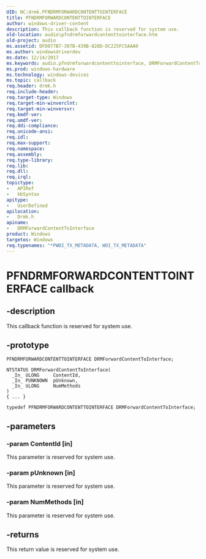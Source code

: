```yaml
---
UID: NC:drmk.PFNDRMFORWARDCONTENTTOINTERFACE
title: PFNDRMFORWARDCONTENTTOINTERFACE
author: windows-driver-content
description: This callback function is reserved for system use.
old-location: audio\pfndrmforwardcontenttointerface.htm
old-project: audio
ms.assetid: DFD077B7-307B-439B-828D-DC225FC5AAA0
ms.author: windowsdriverdev
ms.date: 12/14/2017
ms.keywords: audio.pfndrmforwardcontenttointerface, DRMForwardContentToInterface callback function [Audio Devices], DRMForwardContentToInterface, PFNDRMFORWARDCONTENTTOINTERFACE, PFNDRMFORWARDCONTENTTOINTERFACE, drmk/DRMForwardContentToInterface, DRMForwardContentToInterface callback function [Audio Devices], DRMForwardContentToInterface
ms.prod: windows-hardware
ms.technology: windows-devices
ms.topic: callback
req.header: drmk.h
req.include-header: 
req.target-type: Windows
req.target-min-winverclnt: 
req.target-min-winversvr: 
req.kmdf-ver: 
req.umdf-ver: 
req.ddi-compliance: 
req.unicode-ansi: 
req.idl: 
req.max-support: 
req.namespace: 
req.assembly: 
req.type-library: 
req.lib: 
req.dll: 
req.irql: 
topictype:
-	APIRef
-	kbSyntax
apitype:
-	UserDefined
apilocation:
-	Drmk.h
apiname:
-	DRMForwardContentToInterface
product: Windows
targetos: Windows
req.typenames: "*PWDI_TX_METADATA, WDI_TX_METADATA"
---
```


# PFNDRMFORWARDCONTENTTOINTERFACE callback


## -description


This callback function is reserved for system use.


## -prototype


````
PFNDRMFORWARDCONTENTTOINTERFACE DRMForwardContentToInterface;

NTSTATUS DRMForwardContentToInterface(
  _In_ ULONG     ContentId,
  _In_ PUNKNOWN  pUnknown,
  _In_ ULONG     NumMethods
)
{ ... }

typedef PFNDRMFORWARDCONTENTTOINTERFACE DRMForwardContentToInterface;
````


## -parameters




### -param ContentId [in]

This parameter is reserved for system use.


### -param pUnknown [in]

This parameter is reserved for system use.


### -param NumMethods [in]

This parameter is reserved for system use.


## -returns


This return value is reserved for system use.


